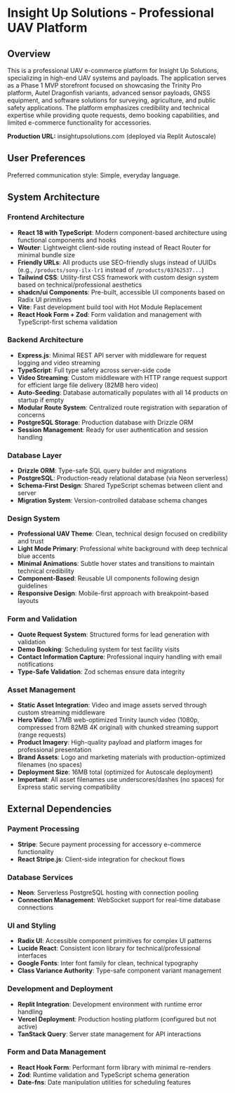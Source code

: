 # Insight Up Solutions - Professional UAV Platform

## Overview

This is a professional UAV e-commerce platform for Insight Up Solutions, specializing in high-end UAV systems and payloads. The application serves as a Phase 1 MVP storefront focused on showcasing the Trinity Pro platform, Autel Dragonfish variants, advanced sensor payloads, GNSS equipment, and software solutions for surveying, agriculture, and public safety applications. The platform emphasizes credibility and technical expertise while providing quote requests, demo booking capabilities, and limited e-commerce functionality for accessories.

**Production URL:** insightupsolutions.com (deployed via Replit Autoscale)

## User Preferences

Preferred communication style: Simple, everyday language.

## System Architecture

### Frontend Architecture
- **React 18 with TypeScript**: Modern component-based architecture using functional components and hooks
- **Wouter**: Lightweight client-side routing instead of React Router for minimal bundle size
- **Friendly URLs**: All products use SEO-friendly slugs instead of UUIDs (e.g., `/products/sony-ilx-lr1` instead of `/products/03762537...`)
- **Tailwind CSS**: Utility-first CSS framework with custom design system based on technical/professional aesthetics
- **shadcn/ui Components**: Pre-built, accessible UI components based on Radix UI primitives
- **Vite**: Fast development build tool with Hot Module Replacement
- **React Hook Form + Zod**: Form validation and management with TypeScript-first schema validation

### Backend Architecture
- **Express.js**: Minimal REST API server with middleware for request logging and video streaming
- **TypeScript**: Full type safety across server-side code
- **Video Streaming**: Custom middleware with HTTP range request support for efficient large file delivery (82MB hero video)
- **Auto-Seeding**: Database automatically populates with all 14 products on startup if empty
- **Modular Route System**: Centralized route registration with separation of concerns
- **PostgreSQL Storage**: Production database with Drizzle ORM
- **Session Management**: Ready for user authentication and session handling

### Database Layer
- **Drizzle ORM**: Type-safe SQL query builder and migrations
- **PostgreSQL**: Production-ready relational database (via Neon serverless)
- **Schema-First Design**: Shared TypeScript schemas between client and server
- **Migration System**: Version-controlled database schema changes

### Design System
- **Professional UAV Theme**: Clean, technical design focused on credibility and trust
- **Light Mode Primary**: Professional white background with deep technical blue accents
- **Minimal Animations**: Subtle hover states and transitions to maintain technical credibility
- **Component-Based**: Reusable UI components following design guidelines
- **Responsive Design**: Mobile-first approach with breakpoint-based layouts

### Form and Validation
- **Quote Request System**: Structured forms for lead generation with validation
- **Demo Booking**: Scheduling system for test facility visits
- **Contact Information Capture**: Professional inquiry handling with email notifications
- **Type-Safe Validation**: Zod schemas ensure data integrity

### Asset Management
- **Static Asset Integration**: Video and image assets served through custom streaming middleware
- **Hero Video**: 1.7MB web-optimized Trinity launch video (1080p, compressed from 82MB 4K original) with chunked streaming support (range requests)
- **Product Imagery**: High-quality payload and platform images for professional presentation
- **Brand Assets**: Logo and marketing materials with production-optimized filenames (no spaces)
- **Deployment Size**: 16MB total (optimized for Autoscale deployment)
- **Important**: All asset filenames use underscores/dashes (no spaces) for Express static serving compatibility

## External Dependencies

### Payment Processing
- **Stripe**: Secure payment processing for accessory e-commerce functionality
- **React Stripe.js**: Client-side integration for checkout flows

### Database Services
- **Neon**: Serverless PostgreSQL hosting with connection pooling
- **Connection Management**: WebSocket support for real-time database connections

### UI and Styling
- **Radix UI**: Accessible component primitives for complex UI patterns
- **Lucide React**: Consistent icon library for technical/professional interfaces
- **Google Fonts**: Inter font family for clean, technical typography
- **Class Variance Authority**: Type-safe component variant management

### Development and Deployment
- **Replit Integration**: Development environment with runtime error handling
- **Vercel Deployment**: Production hosting platform (configured but not active)
- **TanStack Query**: Server state management for API interactions

### Form and Data Management
- **React Hook Form**: Performant form library with minimal re-renders
- **Zod**: Runtime validation and TypeScript schema generation
- **Date-fns**: Date manipulation utilities for scheduling features